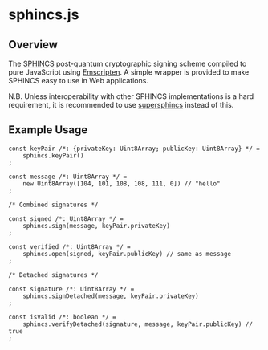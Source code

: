 # sphincs.js

## Overview

The [SPHINCS](https://sphincs.cr.yp.to) post-quantum cryptographic signing scheme
compiled to pure JavaScript using [Emscripten](https://github.com/kripken/emscripten).
A simple wrapper is provided to make SPHINCS easy to use in Web applications.

N.B. Unless interoperability with other SPHINCS implementations is a hard requirement,
it is recommended to use [supersphincs](https://github.com/cyph/supersphincs)
instead of this.

## Example Usage

	const keyPair /*: {privateKey: Uint8Array; publicKey: Uint8Array} */ =
		sphincs.keyPair()
	;

	const message /*: Uint8Array */ =
		new Uint8Array([104, 101, 108, 108, 111, 0]) // "hello"
	;

	/* Combined signatures */

	const signed /*: Uint8Array */ =
		sphincs.sign(message, keyPair.privateKey)
	;

	const verified /*: Uint8Array */ =
		sphincs.open(signed, keyPair.publicKey) // same as message
	;

	/* Detached signatures */
	
	const signature /*: Uint8Array */ =
		sphincs.signDetached(message, keyPair.privateKey)
	;

	const isValid /*: boolean */ =
		sphincs.verifyDetached(signature, message, keyPair.publicKey) // true
	;
